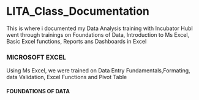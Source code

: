 # LITA_Class_Documentation
This is where i documented my Data Analysis training with Incubator HubI went through trainings on Foundations of Data, Introduction to Ms Excel, Basic Excel functions, Reports ans Dashboards in Excel


### MICROSOFT EXCEL
Using Ms Excel, we were trained on Data Entry Fundamentals,Formating, data Validation, Excel Functions and Pivot Table

#### FOUNDATIONS OF DATA
